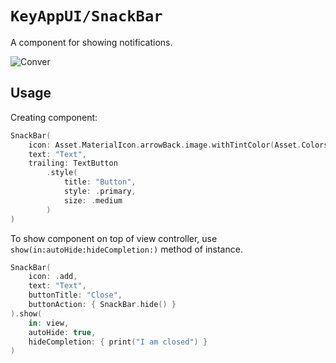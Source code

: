 # ``KeyAppUI/SnackBar``

A component for showing notifications.

![Conver](Snackbar.png)

## Usage

Creating component:

```swift
SnackBar(
    icon: Asset.MaterialIcon.arrowBack.image.withTintColor(Asset.Colors.cloud.color, renderingMode: .alwaysOriginal),
    text: "Text",
    trailing: TextButton
        .style(
            title: "Button", 
            style: .primary, 
            size: .medium
        )
)
```

To show component on top of view controller, use ``show(in:autoHide:hideCompletion:)`` method of instance.
```swift
SnackBar(
    icon: .add, 
    text: "Text", 
    buttonTitle: "Close",
    buttonAction: { SnackBar.hide() }
).show(
    in: view,
    autoHide: true,
    hideCompletion: { print("I am closed") }
)
```
